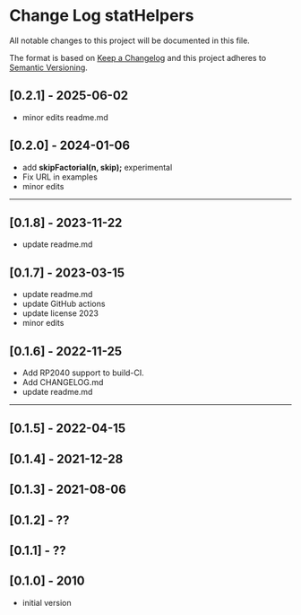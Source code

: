 # Change Log statHelpers

All notable changes to this project will be documented in this file.

The format is based on [Keep a Changelog](http://keepachangelog.com/)
and this project adheres to [Semantic Versioning](http://semver.org/).


## [0.2.1] - 2025-06-02
- minor edits readme.md

## [0.2.0] - 2024-01-06
- add **skipFactorial(n, skip);** experimental
- Fix URL in examples
- minor edits

----

## [0.1.8] - 2023-11-22
- update readme.md

## [0.1.7] - 2023-03-15
- update readme.md
- update GitHub actions
- update license 2023
- minor edits

## [0.1.6] - 2022-11-25
- Add RP2040 support to build-CI.
- Add CHANGELOG.md
- update readme.md

----

## [0.1.5] - 2022-04-15

## [0.1.4] - 2021-12-28

## [0.1.3] - 2021-08-06

## [0.1.2] - ??

## [0.1.1] - ??

## [0.1.0] - 2010
- initial version

